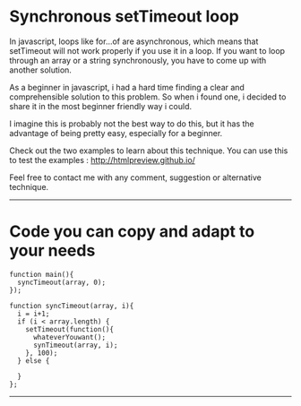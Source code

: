 # Synchronous setTimeout loop


In javascript, loops like for...of are asynchronous, which means that setTimeout will not work properly if you use it in a loop. If you want to loop through an array or a string synchronously, you have to come up with another solution. 

As a beginner in javascript, i had a hard time finding a clear and comprehensible solution to this problem. So when i found one, i decided to share it in the most beginner friendly way i could.

I imagine this is probably not the best way to do this, but it has the advantage of being pretty easy, especially for a beginner. 

Check out the two examples to learn about this technique.
You can use this to test the examples : http://htmlpreview.github.io/

Feel free to contact me with any comment, suggestion or alternative technique. 
 
------------

# Code you can copy and adapt to your needs 

```
function main(){
  syncTimeout(array, 0);
});

function syncTimeout(array, i){
  i = i+1;
  if (i < array.length) {
    setTimeout(function(){
      whateverYouwant();
      synTimeout(array, i);
    }, 100);
  } else {

  }
};
```

---------
